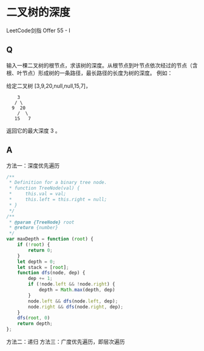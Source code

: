 # 二叉树的深度
LeetCode剑指 Offer 55 - I

## Q
输入一棵二叉树的根节点，求该树的深度。从根节点到叶节点依次经过的节点（含根、叶节点）形成树的一条路径，最长路径的长度为树的深度。
例如：

给定二叉树 [3,9,20,null,null,15,7]，
```
    3
   / \
  9  20
    /  \
   15   7
```
返回它的最大深度 3 。

## A
方法一：深度优先遍历
``` javascript
/**
 * Definition for a binary tree node.
 * function TreeNode(val) {
 *     this.val = val;
 *     this.left = this.right = null;
 * }
 */
/**
 * @param {TreeNode} root
 * @return {number}
 */
var maxDepth = function (root) {
    if (!root) {
        return 0;
    }
    let depth = 0;
    let stack = [root];
    function dfs(node, dep) {
        dep += 1;
        if (!node.left && !node.right) {
            depth = Math.max(depth, dep)
        }
        node.left && dfs(node.left, dep);
        node.right && dfs(node.right, dep);
    }
    dfs(root, 0)
    return depth;
};
```

方法二：递归
方法三：广度优先遍历，即层次遍历